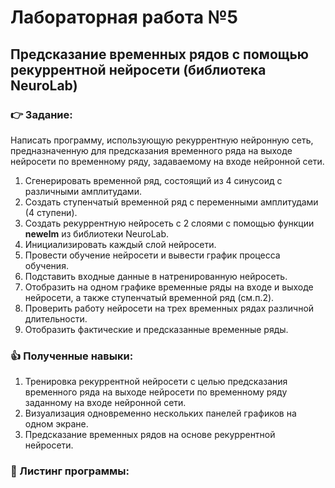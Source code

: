 # Лабораторная работа №5
## Предсказание временных рядов с помощью рекуррентной нейросети (библиотека NeuroLab)
### :point_right: Задание:
Написать программу, использующую рекуррентную нейронную сеть, предназначенную для предсказания временного ряда на выходе нейросети по временному ряду, задаваемому на входе нейронной сети.
1. Сгенерировать временной ряд, состоящий из 4 синусоид с различными амплитудами.
2. Создать ступенчатый временной ряд с переменными амплитудами (4 ступени).
3. Создать рекуррентную нейросеть с 2 слоями с помощью функции **newelm** из библиотеки NeuroLab.
4. Инициализировать каждый слой нейросети.
5. Провести обучение нейросети и вывести график процесса обучения.
6. Подставить входные данные в натренированную нейросеть.
7. Отобразить на одном графике временные ряды на входе и выходе нейросети, а также ступенчатый временной ряд (см.п.2).
8.  Проверить работу нейросети на трех временных рядах различной длительности.
9.  Отобразить фактические и предсказанные временные ряды.
    
### :thumbsup: Полученные навыки:
1. Тренировка рекуррентной нейросети с целью предсказания временного ряда на выходе нейросети по временному ряду заданному на входе нейронной сети.
2. Визуализация одновременно нескольких панелей графиков на одном экране.
3. Предсказание временных рядов на основе рекуррентной нейросети.
### :bookmark_tabs: Листинг программы:
